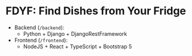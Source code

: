 # FDYF: Find Dishes from Your Fridge

* Backend (`/backend`):
  * Python + Django + DjangoRestFramework
* Frontend (`/frontend`):
  * NodeJS + React + TypeScript + Bootstrap 5
